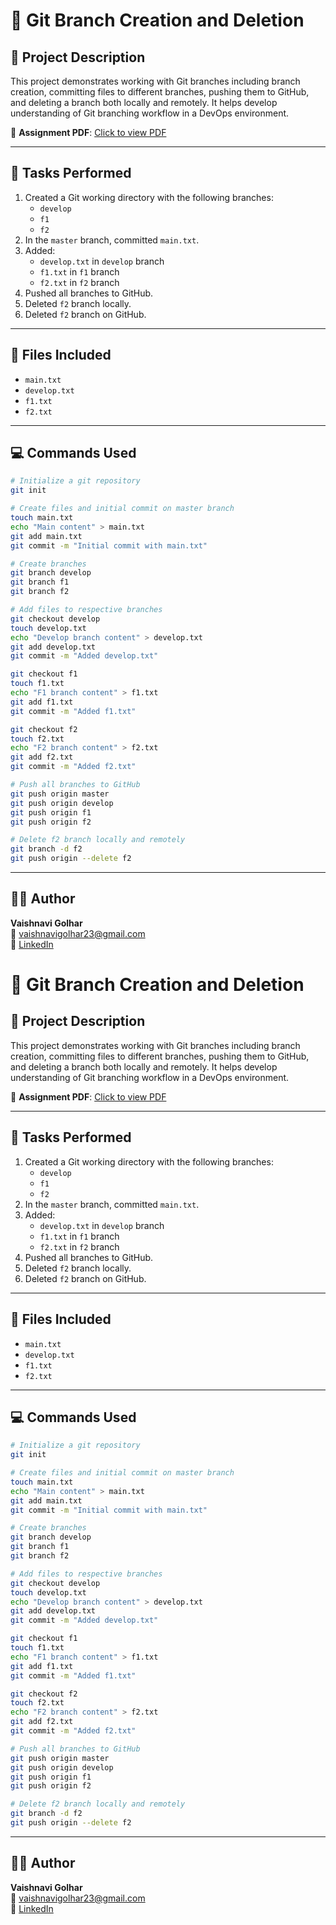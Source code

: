 # 📘 Git Branch Creation and Deletion

## 📝 Project Description

This project demonstrates working with Git branches including branch creation, committing files to different branches, pushing them to GitHub, and deleting a branch both locally and remotely. It helps develop understanding of Git branching workflow in a DevOps environment.

📄 **Assignment PDF**: [Click to view PDF](https://github.com/Vaishnavi-Golhar/DevOps-Projects/blob/main/git-branch-creation-and-deletion/git-branch-creation-and-deletion.pdf)

---

## 🧪 Tasks Performed

1. Created a Git working directory with the following branches:
   - `develop`
   - `f1`
   - `f2`
2. In the `master` branch, committed `main.txt`.
3. Added:
   - `develop.txt` in `develop` branch
   - `f1.txt` in `f1` branch
   - `f2.txt` in `f2` branch
4. Pushed all branches to GitHub.
5. Deleted `f2` branch locally.
6. Deleted `f2` branch on GitHub.

---

## 📂 Files Included

- `main.txt`
- `develop.txt`
- `f1.txt`
- `f2.txt`

---

## 💻 Commands Used

```bash
# Initialize a git repository
git init

# Create files and initial commit on master branch
touch main.txt
echo "Main content" > main.txt
git add main.txt
git commit -m "Initial commit with main.txt"

# Create branches
git branch develop
git branch f1
git branch f2

# Add files to respective branches
git checkout develop
touch develop.txt
echo "Develop branch content" > develop.txt
git add develop.txt
git commit -m "Added develop.txt"

git checkout f1
touch f1.txt
echo "F1 branch content" > f1.txt
git add f1.txt
git commit -m "Added f1.txt"

git checkout f2
touch f2.txt
echo "F2 branch content" > f2.txt
git add f2.txt
git commit -m "Added f2.txt"

# Push all branches to GitHub
git push origin master
git push origin develop
git push origin f1
git push origin f2

# Delete f2 branch locally and remotely
git branch -d f2
git push origin --delete f2
```

---

## 👩‍💻 Author

**Vaishnavi Golhar**  
📧 vaishnavigolhar23@gmail.com  
🔗 [LinkedIn](https://www.linkedin.com/in/vaishnavigolhar/)

# 📘 Git Branch Creation and Deletion

## 📝 Project Description

This project demonstrates working with Git branches including branch creation, committing files to different branches, pushing them to GitHub, and deleting a branch both locally and remotely. It helps develop understanding of Git branching workflow in a DevOps environment.

📄 **Assignment PDF**: [Click to view PDF](https://github.com/Vaishnavi-Golhar/DevOps-Projects/blob/main/git-branch-creation-and-deletion/git-branch-creation-and-deletion.pdf)

---

## 🧪 Tasks Performed

1. Created a Git working directory with the following branches:
   - `develop`
   - `f1`
   - `f2`
2. In the `master` branch, committed `main.txt`.
3. Added:
   - `develop.txt` in `develop` branch
   - `f1.txt` in `f1` branch
   - `f2.txt` in `f2` branch
4. Pushed all branches to GitHub.
5. Deleted `f2` branch locally.
6. Deleted `f2` branch on GitHub.

---

## 📂 Files Included

- `main.txt`
- `develop.txt`
- `f1.txt`
- `f2.txt`

---

## 💻 Commands Used

```bash
# Initialize a git repository
git init

# Create files and initial commit on master branch
touch main.txt
echo "Main content" > main.txt
git add main.txt
git commit -m "Initial commit with main.txt"

# Create branches
git branch develop
git branch f1
git branch f2

# Add files to respective branches
git checkout develop
touch develop.txt
echo "Develop branch content" > develop.txt
git add develop.txt
git commit -m "Added develop.txt"

git checkout f1
touch f1.txt
echo "F1 branch content" > f1.txt
git add f1.txt
git commit -m "Added f1.txt"

git checkout f2
touch f2.txt
echo "F2 branch content" > f2.txt
git add f2.txt
git commit -m "Added f2.txt"

# Push all branches to GitHub
git push origin master
git push origin develop
git push origin f1
git push origin f2

# Delete f2 branch locally and remotely
git branch -d f2
git push origin --delete f2
```

---

## 👩‍💻 Author

**Vaishnavi Golhar**  
📧 vaishnavigolhar23@gmail.com  
🔗 [LinkedIn](https://www.linkedin.com/in/vaishnavigolhar/)


